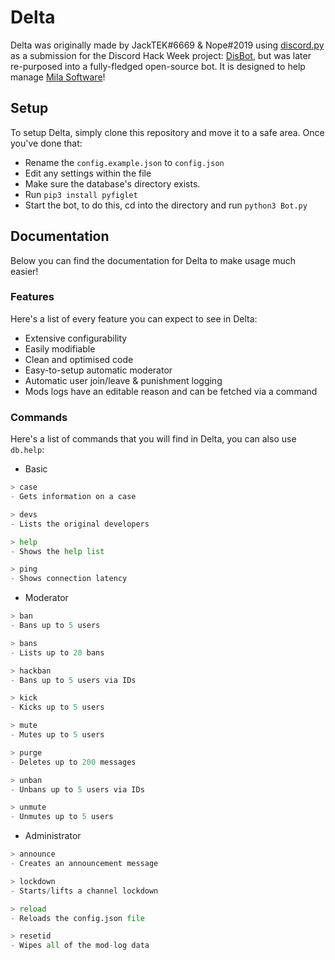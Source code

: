 # Delta

Delta was originally made by JackTEK#6669 & Nope#2019 using [discord.py](https://pypi.org/project/discord.py) as a submission for the Discord Hack Week project: [DisBot](https://github.com/disbotdiscord/DisBot/), but was later re-purposed into a fully-fledged open-source bot. It is designed to help manage [Mila Software](https://invite.gg/mila)!

## Setup

To setup Delta, simply clone this repository and move it to a safe area. Once you've done that:
- Rename the `config.example.json` to `config.json` 
- Edit any settings within the file 
- Make sure the database's directory exists. 
- Run `pip3 install pyfiglet`
- Start the bot, to do this, cd into the directory and run `python3 Bot.py`

## Documentation

Below you can find the documentation for Delta to make usage much easier!

### Features

Here's a list of every feature you can expect to see in Delta:
+ Extensive configurability 
+ Easily modifiable 
+ Clean and optimised code 
+ Easy-to-setup automatic moderator 
+ Automatic user join/leave & punishment logging 
+ Mods logs have an editable reason and can be fetched via a command 

### Commands

Here's a list of commands that you will find in Delta, you can also use `db.help`:
- Basic
```python
> case
- Gets information on a case

> devs
- Lists the original developers

> help
- Shows the help list

> ping 
- Shows connection latency
```

- Moderator
```python
> ban
- Bans up to 5 users

> bans
- Lists up to 20 bans

> hackban
- Bans up to 5 users via IDs

> kick
- Kicks up to 5 users

> mute
- Mutes up to 5 users

> purge
- Deletes up to 200 messages

> unban
- Unbans up to 5 users via IDs

> unmute
- Unmutes up to 5 users
```

- Administrator
```python
> announce
- Creates an announcement message

> lockdown
- Starts/lifts a channel lockdown

> reload
- Reloads the config.json file

> resetid
- Wipes all of the mod-log data
```
